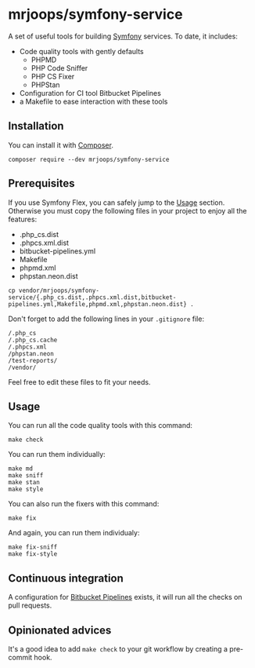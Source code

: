 # mrjoops/symfony-service

A set of useful tools for building [Symfony](https://symfony.com) services.
To date, it includes:

* Code quality tools with gently defaults
  * PHPMD
  * PHP Code Sniffer
  * PHP CS Fixer
  * PHPStan
* Configuration for CI tool Bitbucket Pipelines
* a Makefile to ease interaction with these tools

## Installation

You can install it with [Composer](https://getcomposer.org).

```
composer require --dev mrjoops/symfony-service
```

## Prerequisites

If you use Symfony Flex, you can safely jump to the [Usage](#Usage) section.
Otherwise you must copy the following files in your project to enjoy all the features:

* .php_cs.dist
* .phpcs.xml.dist
* bitbucket-pipelines.yml
* Makefile
* phpmd.xml
* phpstan.neon.dist

```
cp vendor/mrjoops/symfony-service/{.php_cs.dist,.phpcs.xml.dist,bitbucket-pipelines.yml,Makefile,phpmd.xml,phpstan.neon.dist} .
```

Don't forget to add the following lines in your `.gitignore` file:

```
/.php_cs
/.php_cs.cache
/.phpcs.xml
/phpstan.neon
/test-reports/
/vendor/
```

Feel free to edit these files to fit your needs.

## Usage

You can run all the code quality tools with this command:

```
make check
```

You can run them individually:

```
make md
make sniff
make stan
make style
```

You can also run the fixers with this command:

```
make fix
```

And again, you can run them individualy:

```
make fix-sniff
make fix-style
```

## Continuous integration

A configuration for [Bitbucket Pipelines](https://bitbucket.org/product/features/pipelines) exists, it will run all the checks on pull requests.

## Opinionated advices

It's a good idea to add `make check` to your git workflow by creating a pre-commit hook.
